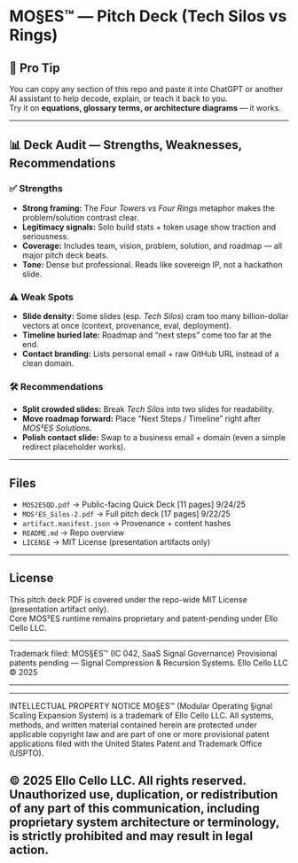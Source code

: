 # MO§ES™ — Pitch Deck (Tech Silos vs Rings)

## 🧠 Pro Tip
You can copy any section of this repo and paste it into ChatGPT or another AI assistant to help decode, explain, or teach it back to you.  
Try it on **equations, glossary terms, or architecture diagrams** — it works.

---

## 📊 Deck Audit — Strengths, Weaknesses, Recommendations

### ✅ Strengths
- **Strong framing:** The *Four Towers vs Four Rings* metaphor makes the problem/solution contrast clear.  
- **Legitimacy signals:** Solo build stats + token usage show traction and seriousness.  
- **Coverage:** Includes team, vision, problem, solution, and roadmap — all major pitch deck beats.  
- **Tone:** Dense but professional. Reads like sovereign IP, not a hackathon slide.

### ⚠️ Weak Spots
- **Slide density:** Some slides (esp. *Tech Silos*) cram too many billion-dollar vectors at once (context, provenance, eval, deployment).  
- **Timeline buried late:** Roadmap and “next steps” come too far at the end.  
- **Contact branding:** Lists personal email + raw GitHub URL instead of a clean domain.

### 🛠 Recommendations
- **Split crowded slides:** Break *Tech Silos* into two slides for readability.  
- **Move roadmap forward:** Place “Next Steps / Timeline” right after *MOS²ES Solutions*.  
- **Polish contact slide:** Swap to a business email + domain (even a simple redirect placeholder works).  

---

## Files
- `MOS2ESQD.pdf` → Public-facing Quick Deck [11 pages] 9/24/25
- `MOS²ES_Silos-2.pdf` → Full pitch deck [17 pages] 9/22/25
- `artifact.manifest.json` → Provenance + content hashes  
- `README.md` → Repo overview  
- `LICENSE` → MIT License (presentation artifacts only)  

---

## License
This pitch deck PDF is covered under the repo-wide MIT License (presentation artifact only).  
Core MOS²ES runtime remains proprietary and patent-pending under Ello Cello LLC.

---

Trademark filed: MOS§ES™ (IC 042, SaaS Signal Governance)
Provisional patents pending — Signal Compression & Recursion Systems.
Ello Cello LLC © 2025 

---

---

INTELLECTUAL PROPERTY NOTICE
MO§ES™ (Modular Operating §ignal Scaling Expansion System) is a trademark of Ello Cello LLC. 
All systems, methods, and written material contained herein are protected under applicable copyright law 
and are part of one or more provisional patent applications filed with the United States Patent and Trademark Office (USPTO).

© 2025 Ello Cello LLC. All rights reserved. 
Unauthorized use, duplication, or redistribution of any part of this communication, including proprietary 
system architecture or terminology, is strictly prohibited and may result in legal action.
---